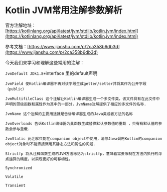 # Kotlin JVM常用注解参数解析

官方注解地址：[https://kotlinlang.org/api/latest/jvm/stdlib/kotlin.jvm/index.html](https://kotlinlang.org/api/latest/jvm/stdlib/kotlin.jvm/index.html)

参考文档：[https://www.jianshu.com/p/2ca358b6db3d](https://www.jianshu.com/p/2ca358b6db3d)

今天我们来学习和理解这些常用的注解：

`JvmDefault JDk1.8+`interface 里的default声明

`JvmField 使Kotlin编译器不再对该字段生成getter/setter并将其作为公开字段（public）`

`JvmMultifileClass 这个注解让Kotlin编译器生成一个多文件类，该文件具有在此文件中声明的顶级函数和属性作为其中的一部分，JvmName注解提供了相应的多文件的名称.`

`JvmName 这个注解的主要用途就是告诉编译器生成的Java类或者方法的名称`

`JvmOverloads 告诉Kotlin编译器为此函数生成替换默认参数值的重载 ，只有有默认值的参数会参与重载.`

`JvmStatic 此注解只能在companion object中使用，消除Java调用Kotlin的companion object对象时不能直接调用其静态方法和属性的问题.`

`Strictfp 将从注释函数生成的JVM方法标记为strictfp，意味着需要限制在方法内执行的浮点运算的精度，以实现更好的可移植性。`

`Synchronized`

`Volatile`

`Transient`

